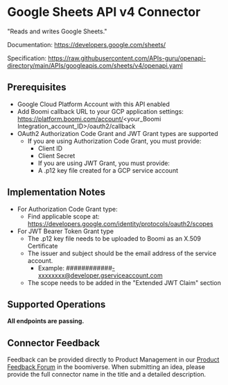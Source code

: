 # Google Sheets API v4 Connector
"Reads and writes Google Sheets."

Documentation: https://developers.google.com/sheets/

Specification: https://raw.githubusercontent.com/APIs-guru/openapi-directory/main/APIs/googleapis.com/sheets/v4/openapi.yaml

## Prerequisites
+ Google Cloud Platform Account with this API enabled
+ Add Boomi callback URL to your GCP application settings: https://platform.boomi.com/account/<your_Boomi Integration_account_ID>/oauth2/callback
+ OAuth2 Authorization Code Grant and JWT Grant types are supported
    + If you are using Authorization Code Grant, you must provide:
        + Client ID
        + Client Secret
        + If you are using JWT Grant, you must provide:
        + A .p12 key file created for a GCP service account

## Implementation Notes
+ For Authorization Code Grant type:
    + Find applicable scope at: https://developers.google.com/identity/protocols/oauth2/scopes
+ For JWT Bearer Token Grant type
    + The .p12 key file needs to be uploaded to Boomi as an X.509 Certificate
    + The issuer and subject should be the email address of the service account.
        + Example: \############-xxxxxxxx@developer.gserviceaccount.com
    + The scope needs to be added in the "Extended JWT Claim" section

## Supported Operations
**All endpoints are passing.**


## Connector Feedback

Feedback can be provided directly to Product Management in our [Product Feedback Forum](https://community.boomi.com/s/ideas) in the boomiverse.  When submitting an idea, please provide the full connector name in the title and a detailed description.

